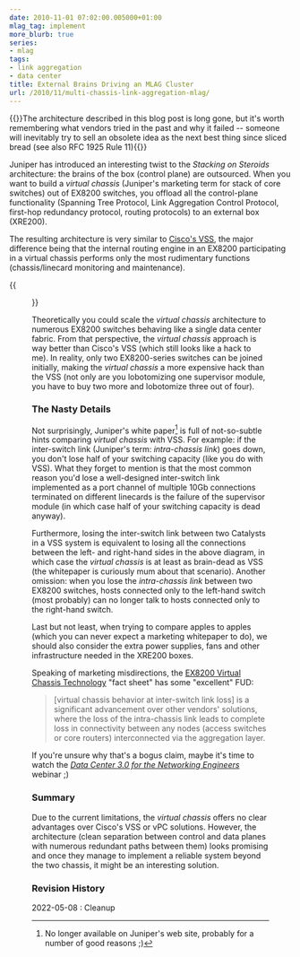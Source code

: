 ```yaml
---
date: 2010-11-01 07:02:00.005000+01:00
mlag_tag: implement
more_blurb: true
series:
- mlag
tags:
- link aggregation
- data center
title: External Brains Driving an MLAG Cluster
url: /2010/11/multi-chassis-link-aggregation-mlag/
---
```

{{<note warn>}}The architecture described in this blog post is long gone, but it's worth remembering what vendors tried in the past and why it failed -- someone will inevitably try to sell an obsolete idea as the next best thing since sliced bread (see also RFC 1925 Rule 11){{</note>}}

Juniper has introduced an interesting twist to the *Stacking on Steroids* architecture: the brains of the box (control plane) are outsourced. When you want to build a *virtual chassis* (Juniper's marketing term for stack of core switches) out of EX8200 switches, you offload all the control-plane functionality (Spanning Tree Protocol, Link Aggregation Control Protocol, first-hop redundancy protocol, routing protocols) to an external box (XRE200).
<!--more-->
The resulting architecture is very similar to [Cisco's VSS](/2010/10/multi-chassis-link-aggregation-stacking/), the major difference being that the internal routing engine in an EX8200 participating in a virtual chassis performs only the most rudimentary functions (chassis/linecard monitoring and maintenance).

{{<figure src="/2010/11/s400-MLAG_EX8200.png" caption="Juniper MLAG cluster with an external control plane">}}

Theoretically you could scale the *virtual chassis* architecture to numerous EX8200 switches behaving like a single data center fabric. From that perspective, the *virtual chassis* approach is way better than Cisco's VSS (which still looks like a hack to me). In reality, only two EX8200-series switches can be joined initially, making the *virtual chassis* a more expensive hack than the VSS (not only are you lobotomizing one supervisor module, you have to buy two more and lobotomize three out of four).

### The Nasty Details

Not surprisingly, Juniper's white paper[^GONE] is full of not-so-subtle hints comparing *virtual chassis* with VSS. For example: if the inter-switch link (Juniper's term: *intra-chassis link*) goes down, you don't lose half of your switching capacity (like you do with VSS). What they forget to mention is that the most common reason you'd lose a well-designed inter-switch link implemented as a port channel of multiple 10Gb connections terminated on different linecards is the failure of the supervisor module (in which case half of your switching capacity is dead anyway).

[^GONE]: No longer available on Juniper's web site, probably for a number of good reasons ;)

Furthermore, losing the inter-switch link between two Catalysts in a VSS system is equivalent to losing all the connections between the left- and right-hand sides in the above diagram, in which case the *virtual chassis* is at least as brain-dead as VSS (the whitepaper is curiously mum about that scenario). Another omission: when you lose the *intra-chassis link* between two EX8200 switches, hosts connected only to the left-hand switch (most probably) can no longer talk to hosts connected only to the right-hand switch.

Last but not least, when trying to compare apples to apples (which you can never expect a marketing whitepaper to do), we should also consider the extra power supplies, fans and other infrastructure needed in the XRE200 boxes.

Speaking of marketing misdirections, the [EX8200 Virtual Chassis Technology](http://www.juniper.net/us/en/local/pdf/fact-sheets-backgrounder/3000068-en.pdf) "fact sheet" has some "excellent" FUD:

> \[virtual chassis behavior at inter-switch link loss\] is a significant advancement over other vendors' solutions, where the loss of the intra-chassis link leads to complete loss in connectivity between any nodes (access switches or core routers) interconnected via the aggregation layer.

If you're unsure why that's a bogus claim, maybe it's time to watch the [*Data Center 3.0 for the Networking Engineers*](https://www.ipspace.net/DataCenterIntro) webinar ;)

### Summary

Due to the current limitations, the *virtual chassis* offers no clear advantages over Cisco's VSS or vPC solutions. However, the architecture (clean separation between control and data planes with numerous redundant paths between them) looks promising and once they manage to implement a reliable system beyond the two chassis, it might be an interesting solution.

### Revision History

2022-05-08
: Cleanup